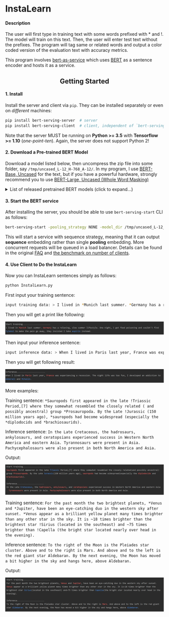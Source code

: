 # InstaLearn
#### Description

The user will first type in training text with some words prefixed with * and !. The model will train on this text. Then, the user will enter test text without the prefixes. The program will tag same or related words and output a color coded version of the evaluation text with accuracy metrics. 

This program involves [bert-as-service](https://github.com/hanxiao/bert-as-service) which uses [BERT](https://github.com/google-research/bert) as a sentence encoder and hosts it as a service.

<h2 align="center">Getting Started</h2>

#### 1. Install
Install the server and client via `pip`. They can be installed separately or even on *different* machines:
```bash
pip install bert-serving-server  # server
pip install bert-serving-client  # client, independent of `bert-serving-server`
```
Note that the server MUST be running on **Python >= 3.5** with **Tensorflow >= 1.10** (*one-point-ten*). Again, the server does not support Python 2!

#### 2. Download a Pre-trained BERT Model
Download a model listed below, then uncompress the zip file into some folder, say `/tmp/uncased_L-12_H-768_A-12/`. In my program, I use [BERT-Base, Uncased](https://storage.googleapis.com/bert_models/2018_10_18/uncased_L-12_H-768_A-12.zip) for the text, but if you have a powerful hardware, strongly recommend you to use [BERT-Large, Uncased (Whole Word Masking)](https://storage.googleapis.com/bert_models/2019_05_30/wwm_uncased_L-24_H-1024_A-16.zip)

<details>
 <summary>List of released pretrained BERT models (click to expand...)</summary>


<table>
<tr><td><a href="https://storage.googleapis.com/bert_models/2019_05_30/wwm_uncased_L-24_H-1024_A-16.zip">BERT-Large, Uncased (Whole Word Masking)</a></td><td>24-layer, 1024-hidden, 16-heads, 340M parameters</td></tr>
<tr><td><a href="https://storage.googleapis.com/bert_models/2019_05_30/wwm_cased_L-24_H-1024_A-16.zip">BERT-Large, Cased (Whole Word Masking)</a></td><td>24-layer, 1024-hidden, 16-heads, 340M parameters</td></tr>
<tr><td><a href="https://storage.googleapis.com/bert_models/2018_10_18/uncased_L-12_H-768_A-12.zip">BERT-Base, Uncased</a></td><td>12-layer, 768-hidden, 12-heads, 110M parameters</td></tr>
<tr><td><a href="https://storage.googleapis.com/bert_models/2018_10_18/uncased_L-24_H-1024_A-16.zip">BERT-Large, Uncased</a></td><td>24-layer, 1024-hidden, 16-heads, 340M parameters</td></tr>
<tr><td><a href="https://storage.googleapis.com/bert_models/2018_10_18/cased_L-12_H-768_A-12.zip">BERT-Base, Cased</a></td><td>12-layer, 768-hidden, 12-heads , 110M parameters</td></tr>
<tr><td><a href="https://storage.googleapis.com/bert_models/2018_10_18/cased_L-24_H-1024_A-16.zip">BERT-Large, Cased</a></td><td>24-layer, 1024-hidden, 16-heads, 340M parameters</td></tr>
<tr><td><a href="https://storage.googleapis.com/bert_models/2018_11_23/multi_cased_L-12_H-768_A-12.zip">BERT-Base, Multilingual Cased (New)</a></td><td>104 languages, 12-layer, 768-hidden, 12-heads, 110M parameters</td></tr>
<tr><td><a href="https://storage.googleapis.com/bert_models/2018_11_03/multilingual_L-12_H-768_A-12.zip">BERT-Base, Multilingual Cased (Old)</a></td><td>102 languages, 12-layer, 768-hidden, 12-heads, 110M parameters</td></tr>
<tr><td><a href="https://storage.googleapis.com/bert_models/2018_11_03/chinese_L-12_H-768_A-12.zip">BERT-Base, Chinese</a></td><td>Chinese Simplified and Traditional, 12-layer, 768-hidden, 12-heads, 110M parameters</td></tr>
</table>

</details>


#### 3. Start the BERT service
After installing the server, you should be able to use `bert-serving-start` CLI as follows:
```bash
bert-serving-start -pooling_strategy NONE -model_dir /tmp/uncased_L-12_H-768_A-12 -max_seq_len 512
```
This will start a service with sequence strategy, meaning that it can output **sequence** embedding rather than single **pooling** embedding. More concurrent requests will be queued in a load balancer. Details can be found in the original [FAQ](https://github.com/hanxiao/bert-as-service#q-what-is-the-parallel-processing-model-behind-the-scene) and [the benchmark on number of clients](https://github.com/hanxiao/bert-as-service#speed-wrt-num_client).

#### 4. Use Client to Do the InstaLearn
Now you can InstaLearn sentences simply as follows:
```bash
python InstalLearn.py
```
First input your training sentence:
```bash
input training data: > I lived in *Munich last summer. *Germany has a relaxing, slow summer lifestyle. One night, I got food poisoning and couldn't find !Tylenol to make the pain go away, they insisted I take !aspirin instead.
```
Then you will get a print like following:

![image](https://github.com/epcilon/InstaLearn/blob/master/images/1.png)

Then input your inference sentence:
```bash
input inference data: > When I lived in Paris last year, France was experiencing a recession. The night life was too fun, I developed an addiction to Adderall and Ritalin.
```
Then you will get following result:

![image](https://github.com/epcilon/InstaLearn/blob/master/images/2.png)

More examples:

Training sentence: `*Sauropods first appeared in the late !Triassic Period,[7] where they somewhat resembled the closely related ( and possibly ancestral) group *Prosauropoda. By the Late !Jurassic (150 million years ago), *sauropods had become widespread (especially the *diplodocids and *brachiosaurids).`

Inference sentence: `In the Late Cretaceous, the hadrosaurs, ankylosaurs, and ceratopsians experienced success in Western North America and eastern Asia. Tyrannosaurs were present in Asia. Pachycephalosaurs were also present in both North America and Asia.`

Output:

![image](https://github.com/epcilon/InstaLearn/blob/master/images/3.png)

Training sentence: `For the past month the two brightest planets, *Venus and *Jupiter, have been an eye-catching duo in the western sky after sunset. *Venus appear as a brilliant yellow planet many times brighter than any other star in the sky. It is ~18 times brighter than the brightest star !Sirius (located in the southeast) and ~75 times brighter than !Capella (the bright star located nearly over head in the evening).`

Inference sentence: `To the right of the Moon is the Pleiades star cluster. Above and to the right is Mars. And above and to the left is the red giant star Aldebaran. By the next evening, the Moon has moved a bit higher in the sky and hangs here, above Aldebaran.`

Output:

![image](https://github.com/epcilon/InstaLearn/blob/master/images/4.png)